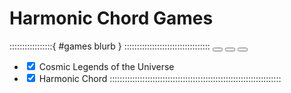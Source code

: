 # Harmonic Chord Games

:::::::::::::::::{ #games blurb } ::::::::::::::::::::::::::::::::::
<button name="scan"  class="scan">  </button> 
<button name="clear" id="clear-all" class="clear"> </button>
<button name="shop"  class="shop">  </button>
- <input type="checkbox" value="1" class="tristate" checked="checked"> Cosmic Legends of the Universe</input>
- <input type="checkbox" value="1" class="tristate" checked="checked"> Harmonic Chord</input>
::::::::::::::::::::::::::::::::::::::::::::::::::::::::::::::::::::
